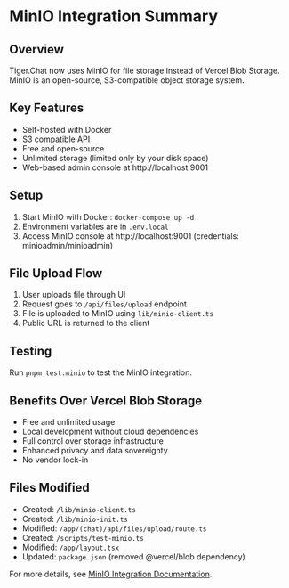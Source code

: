 # MinIO Integration Summary

## Overview
Tiger.Chat now uses MinIO for file storage instead of Vercel Blob Storage. MinIO is an open-source, S3-compatible object storage system.

## Key Features
- Self-hosted with Docker
- S3 compatible API
- Free and open-source
- Unlimited storage (limited only by your disk space)
- Web-based admin console at http://localhost:9001

## Setup
1. Start MinIO with Docker: `docker-compose up -d`
2. Environment variables are in `.env.local`
3. Access MinIO console at http://localhost:9001 (credentials: minioadmin/minioadmin)

## File Upload Flow
1. User uploads file through UI
2. Request goes to `/api/files/upload` endpoint
3. File is uploaded to MinIO using `lib/minio-client.ts`
4. Public URL is returned to the client

## Testing
Run `pnpm test:minio` to test the MinIO integration.

## Benefits Over Vercel Blob Storage
- Free and unlimited usage
- Local development without cloud dependencies
- Full control over storage infrastructure
- Enhanced privacy and data sovereignty
- No vendor lock-in

## Files Modified
- Created: `/lib/minio-client.ts`
- Created: `/lib/minio-init.ts`
- Modified: `/app/(chat)/api/files/upload/route.ts`
- Created: `/scripts/test-minio.ts`
- Modified: `/app/layout.tsx`
- Updated: `package.json` (removed @vercel/blob dependency)

For more details, see [MinIO Integration Documentation](/docs/minio-integration.md).
